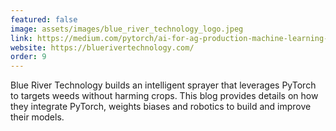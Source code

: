```yaml
---
featured: false
image: assets/images/blue_river_technology_logo.jpeg
link: https://medium.com/pytorch/ai-for-ag-production-machine-learning-for-agriculture-e8cfdb9849a1
website: https://bluerivertechnology.com/
order: 9
---
```


 Blue River Technology builds an intelligent sprayer that leverages PyTorch to targets weeds without harming crops. This blog provides details on how they integrate PyTorch, weights biases and robotics to build and improve their models.
